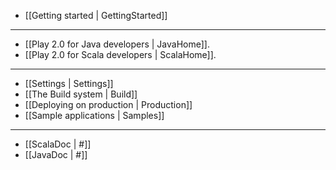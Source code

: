 - [[Getting started | GettingStarted]]

---

- [[Play 2.0 for Java developers | JavaHome]].
- [[Play 2.0 for Scala developers | ScalaHome]].

---

- [[Settings | Settings]]
- [[The Build system | Build]]
- [[Deploying on production | Production]]
- [[Sample applications | Samples]]

---

- [[ScalaDoc | #]]
- [[JavaDoc | #]]